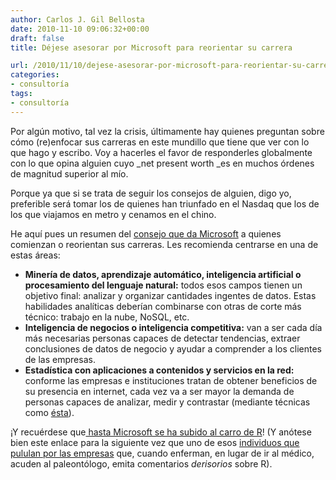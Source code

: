 ```yaml
---
author: Carlos J. Gil Bellosta
date: 2010-11-10 09:06:32+00:00
draft: false
title: Déjese asesorar por Microsoft para reorientar su carrera

url: /2010/11/10/dejese-asesorar-por-microsoft-para-reorientar-su-carrera/
categories:
- consultoría
tags:
- consultoría
---
```


Por algún motivo, tal vez la crisis, últimamente hay quienes preguntan sobre cómo (re)enfocar sus carreras en este mundillo que tiene que ver con lo que hago y escribo. Voy a hacerles el favor de responderles globalmente con lo que opina alguien cuyo _net present worth _es en muchos órdenes de magnitud superior al mío.

Porque ya que si se trata de seguir los consejos de alguien, digo yo, preferible será tomar los de quienes han triunfado en el Nasdaq que los de los que viajamos en metro y cenamos en el chino.

He aquí pues un resumen del [consejo que da Microsoft](http://jobsblog.com/blog/top-three-new-tech-majors/) a quienes comienzan o reorientan sus carreras. Les recomienda centrarse en una de estas áreas:

* **Minería de datos, aprendizaje automático, inteligencia artificial o procesamiento del lenguaje natural:** todos esos campos tienen un objetivo final: analizar y organizar cantidades ingentes de datos. Estas habilidades analíticas deberían combinarse con otras de corte más técnico: trabajo en la nube, NoSQL, etc.
* **Inteligencia de negocios o inteligencia competitiva:** van a ser cada día más necesarias personas capaces de detectar tendencias, extraer conclusiones de datos de negocio y ayudar a comprender a los clientes de las empresas.
* **Estadística con aplicaciones a contenidos y servicios en la red:** conforme las empresas e instituciones tratan de obtener beneficios de su presencia en internet, cada vez va a ser mayor la demanda de personas capaces de analizar, medir y contrastar (mediante técnicas como [ésta](http://en.wikipedia.org/wiki/A/B_testing)).

¡Y recuérdese que[ hasta Microsoft se ha subido al carro de R](http://www.datanalytics.com/blog/2010/05/10/¡hasta-microsoft/)! (Y anótese bien este enlace para la siguiente vez que uno de esos [individuos que pululan por las empresas](http://www.datanalytics.com/blog/2010/11/08/una-revision-neoliberal-del-principio-de-peter/) que, cuando enferman, en lugar de ir al médico, acuden al paleontólogo, emita comentarios _derisorios_ sobre R).
